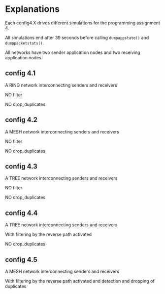 
# Explanations

Each config4.X drives different simulations for the programming assignment 4.

All simulations end after 39 seconds before calling ``dumpappstate()`` and ``dumppacketstats()``.

All networks have two sender application nodes and two receiving application nodes.


## config 4.1

A RING network interconnecting senders and receivers

NO filter

NO drop_duplicates

## config 4.2

A MESH network interconnecting senders and receivers

NO filter

NO drop_duplicates

## config 4.3

A TREE network interconnecting senders and receivers

NO filter

NO drop_duplicates

## config 4.4

A TREE network interconnecting senders and receivers

With filtering by the reverse path activated

NO drop_duplicates

## config 4.5

A MESH network interconnecting senders and receivers

With filtering by the reverse path activated and detection and dropping of duplicates

